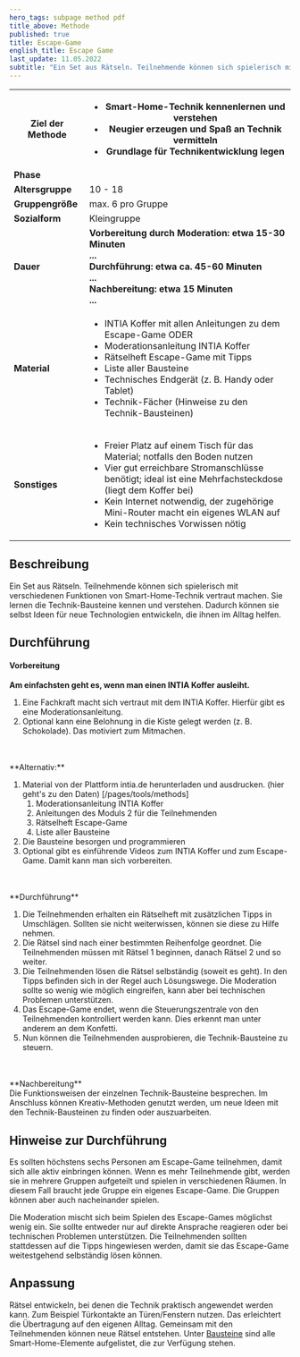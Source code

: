 ```yaml
---
hero_tags: subpage method pdf
title_above: Methode
published: true
title: Escape-Game
english_title: Escape Game
last_update: 11.05.2022
subtitle: "Ein Set aus Rätseln. Teilnehmende können sich spielerisch mit verschiedenen Funktionen von Smart-Home-Technik vertraut machen. Sie lernen die Technik-Bausteine kennen und verstehen. Dadurch können sie selbst Ideen für neue Technologien entwickeln, die ihnen im Alltag helfen."
---
```


<table class="tb">
    <tr>
        <th><strong>Ziel der Methode</strong></th>
        <th>

- Smart-Home-Technik kennenlernen und verstehen
- Neugier erzeugen und Spaß an Technik vermitteln
- Grundlage für Technikentwicklung legen

</th>
    </tr>
    <tr>
      <td><strong>Phase</strong></td>
      <td></td>
    </tr>
    <tr>
      <td><strong>Altersgruppe</strong></td>
      <td>10 - 18</td>
    </tr>
    <tr>
      <td><strong>Gruppengröße</strong></td>
      <td>max. 6 pro Gruppe</td>
    </tr>
    <tr>
      <td><strong>Sozialform</strong></td>
      <td>Kleingruppe</td>
    </tr>
    <tr>
      <td><strong>Dauer</strong></td>
      <td>
      <strong>
      Vorbereitung durch Moderation: etwa 15-30 Minuten<br>
      ...<br>
      Durchführung: etwa ca. 45-60 Minuten<br>
      ...<br>
      Nachbereitung: etwa 15 Minuten<br>
      ...
      </strong>
      </td>
    </tr>
    <tr>
      <td><strong>Material</strong></td>
      <td>
    <ul>
    <li>INTIA Koffer mit allen Anleitungen zu dem Escape-Game ODER</li>
    <li>Moderationsanleitung INTIA Koffer</li>
    <li>Rätselheft Escape-Game mit Tipps</li>
    <li>Liste aller Bausteine</li>
    <li>Technisches Endgerät (z. B. Handy oder Tablet)</li>
    <li>Technik-Fächer (Hinweise zu den Technik-Bausteinen)</li>
    </ul>
    </td>
    </tr>
    <tr>
      <td><strong>Sonstiges</strong></td>
      <td>

- Freier Platz auf einem Tisch für das Material; notfalls den Boden nutzen
- Vier gut erreichbare Stromanschlüsse benötigt; ideal ist eine Mehrfachsteckdose (liegt dem Koffer bei)
- Kein Internet notwendig, der zugehörige Mini-Router macht ein eigenes WLAN auf
- Kein technisches Vorwissen nötig
</td>
</tr>
</table>

## Beschreibung

Ein Set aus Rätseln. Teilnehmende können sich spielerisch mit verschiedenen Funktionen von Smart-Home-Technik vertraut machen. Sie lernen die Technik-Bausteine kennen und verstehen. Dadurch können sie selbst Ideen für neue Technologien entwickeln, die ihnen im Alltag helfen.

## Durchführung

#### Vorbereitung

**Am einfachsten geht es, wenn man einen INTIA Koffer ausleiht.**

1. Eine Fachkraft macht sich vertraut mit dem INTIA Koffer. Hierfür gibt es eine Moderationsanleitung.
2. Optional kann eine Belohnung in die Kiste gelegt werden (z. B. Schokolade). Das motiviert zum Mitmachen.
<br>
<br>
**Alternativ:**

1. Material von der Plattform intia.de herunterladen und ausdrucken. (hier geht's zu den Daten) [/pages/tools/methods]
   1. Moderationsanleitung INTIA Koffer
   2. Anleitungen des Moduls 2 für die Teilnehmenden
   3. Rätselheft Escape-Game
   4. Liste aller Bausteine
2. Die Bausteine besorgen und programmieren
3. Optional gibt es einführende Videos zum INTIA Koffer und zum Escape-Game. Damit kann man sich vorbereiten.
<br>
<br>
**Durchführung**

1. Die Teilnehmenden erhalten ein Rätselheft mit zusätzlichen Tipps in Umschlägen. Sollten sie nicht weiterwissen, können sie diese zu Hilfe nehmen.
2. Die Rätsel sind nach einer bestimmten Reihenfolge geordnet. Die Teilnehmenden müssen mit Rätsel 1 beginnen, danach Rätsel 2 und so weiter.
3. Die Teilnehmenden lösen die Rätsel selbständig (soweit es geht). In den Tipps befinden sich in der Regel auch Lösungswege. Die Moderation sollte so wenig wie möglich eingreifen, kann aber bei technischen Problemen unterstützen.
4. Das Escape-Game endet, wenn die Steuerungszentrale von den Teilnehmenden kontrolliert werden kann. Dies erkennt man unter anderem an dem Konfetti.
5. Nun können die Teilnehmenden ausprobieren, die Technik-Bausteine zu steuern.
<br>
<br>
**Nachbereitung**
<br>
Die Funktionsweisen der einzelnen Technik-Bausteine besprechen. Im Anschluss können Kreativ-Methoden genutzt werden, um neue Ideen mit den Technik-Bausteinen zu finden oder auszuarbeiten.

## Hinweise zur Durchführung

Es sollten höchstens sechs Personen am Escape-Game teilnehmen, damit sich alle aktiv einbringen können. Wenn es mehr Teilnehmende gibt, werden sie in mehrere Gruppen aufgeteilt und spielen in verschiedenen Räumen. In diesem Fall braucht jede Gruppe ein eigenes Escape-Game. Die Gruppen können aber auch nacheinander spielen.

Die Moderation mischt sich beim Spielen des Escape-Games möglichst wenig ein. Sie sollte entweder nur auf direkte Ansprache reagieren oder bei technischen Problemen unterstützen. Die Teilnehmenden sollten stattdessen auf die Tipps hingewiesen werden, damit sie das Escape-Game weitestgehend selbständig lösen können.

## Anpassung

Rätsel entwickeln, bei denen die Technik praktisch angewendet werden kann. Zum Beispiel Türkontakte an Türen/Fenstern nutzen. Das erleichtert die Übertragung auf den eigenen Alltag. Gemeinsam mit den Teilnehmenden können neue Rätsel entstehen. Unter [Bausteine](/werkzeuge/bausteine/) sind alle Smart-Home-Elemente aufgelistet, die zur Verfügung stehen.
